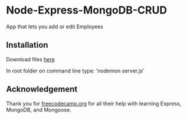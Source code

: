 # Node-Express-MongoDB-CRUD

App that lets you add or edit Employees

## Installation

Download files [here](https://github.com/Stevegolden12)

In root folder on command line type:  'nodemon server.js'

## Acknowledgement

Thank you for [freecodecamp.org](https://www.freecodecamp.org) for all their help with learning Express, MongoDB, and Mongoose.
